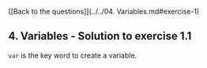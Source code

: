 [[Back to the questions]](../../04. Variables.md#exercise-1)

## 4. Variables - Solution to exercise 1.1

`var` is the key word to create a variable.
